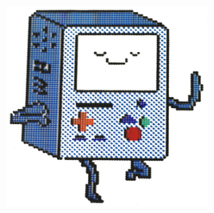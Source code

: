<img src="https://github.com/RBE4815-Team6/Seurobot/blob/master/image_script/BMOfinal.png" width="400" height="400">
